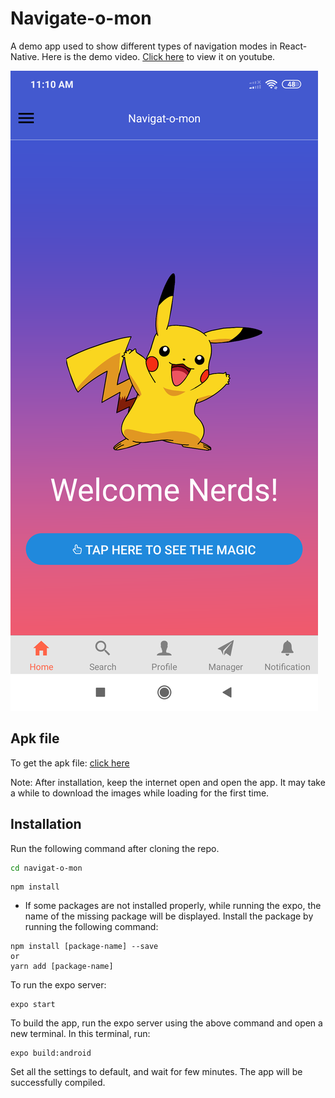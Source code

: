 # Navigate-o-mon

A demo app used to show different types of navigation modes in React-Native. Here is the demo video. [Click here](https://youtu.be/esHG8fyi2CA) to view it on youtube.

![screen1](screenShots/screen1.png)

## Apk file

To get the apk file: [click here](https://drive.google.com/open?id=1rTOsoGMY0ceErWaZH14q2fEly-SEYuJm)

Note: After installation, keep the internet open and open the app. It may take a while to download the images while loading for the first time. 

## Installation

Run the following command after cloning the repo.

```bash
cd navigat-o-mon
```
```
npm install
```

- If some packages are not installed properly, while running the expo, the name of the missing package will be displayed. Install the package by running the following command:

```
npm install [package-name] --save
or
yarn add [package-name]
```

To run the expo server:
```
expo start
```
To build the app, run the expo server using the above command and open a new terminal. In this terminal, run:
```
expo build:android
```
Set all the settings to default, and wait for few minutes.
The app will be successfully compiled.
